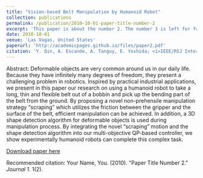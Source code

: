 ```yaml
---
title: "Vision-based Belt Manipulation by Humanoid Robot"
collection: publications
permalink: /publication/2010-10-01-paper-title-number-2
excerpt: 'This paper is about the number 2. The number 3 is left for future work.'
date: 2010-10-01
venue: 'Las Vagas, United States'
paperurl: 'http://academicpages.github.io/files/paper2.pdf'
citation: 'Y. Qin, A. Escande, A. Tanguy, E. Yoshida; <i>IEEE/RSJ International Conference on Intelligent Robots and Systems</i> (2020).'
---
```

Abstract: Deformable objects are very common around us in our daily life. Because they have infinitely many degrees of freedom, they present a challenging problem in robotics. Inspired by practical industrial applications, we present in this paper our research on using a humanoid robot to take a long, thin and flexible belt out of a bobbin and pick up the bending part of the belt from the ground. By proposing a novel non-prehensile manipulation strategy “scraping” which utilizes the friction between the gripper and the surface of the belt, efficient manipulation can be achieved. In addition, a 3D shape detection algorithm for deformable objects is used during manipulation process. By integrating the novel “scraping” motion and the shape detection algorithm into our multi-objective QP-based controller, we show experimentally humanoid robots can complete this complex task.

[Download paper here](http://academicpages.github.io/files/paper2.pdf)

Recommended citation: Your Name, You. (2010). "Paper Title Number 2." <i>Journal 1</i>. 1(2).
